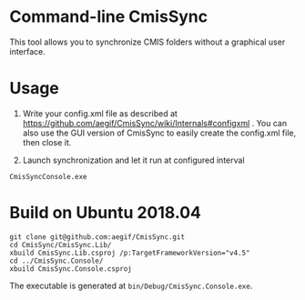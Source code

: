 # Command-line CmisSync

This tool allows you to synchronize CMIS folders without a graphical user interface.

# Usage
1. Write your config.xml file as described at https://github.com/aegif/CmisSync/wiki/Internals#configxml . You can also use the GUI version of CmisSync to easily create the config.xml file, then close it.

2. Launch synchronization and let it run at configured interval
```
CmisSyncConsole.exe
```

# Build on Ubuntu 2018.04
```
git clone git@github.com:aegif/CmisSync.git
cd CmisSync/CmisSync.Lib/
xbuild CmisSync.Lib.csproj /p:TargetFrameworkVersion="v4.5"
cd ../CmisSync.Console/
xbuild CmisSync.Console.csproj
```
The executable is generated at `bin/Debug/CmisSync.Console.exe`.
